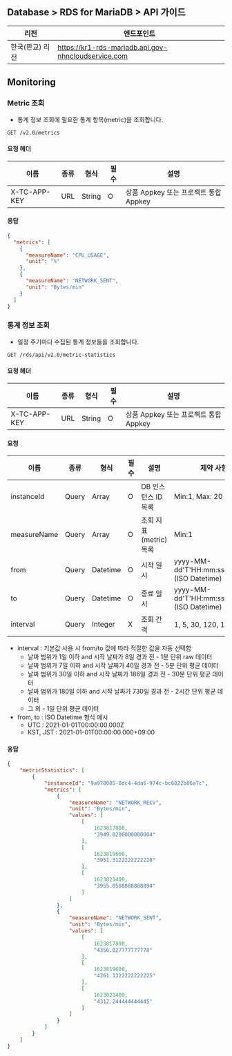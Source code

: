 ## Database > RDS for MariaDB > API 가이드

| 리전        | 엔드포인트                                               |
|-----------|-----------------------------------------------------|
| 한국(판교) 리전 | https://kr1-rds-mariadb.api.gov-nhncloudservice.com |

## Monitoring

### Metric 조회

- 통계 정보 조회에 필요한 통계 항목(metric)을 조회합니다.

```
GET /v2.0/metrics
```

#### 요청 헤더

| 이름           | 종류  | 형식     | 필수 | 설명                          |
|--------------|-----|--------|----|-----------------------------|
| X-TC-APP-KEY | URL | String | O  | 상품 Appkey 또는 프로젝트 통합 Appkey |

#### 응답

```json
{
  "metrics": [
    {
      "measureName": "CPU_USAGE",
      "unit": "%"
    },
    {
      "measureName": "NETWORK_SENT",
      "unit": "Bytes/min"
    }
  ]
}
```

### 통계 정보 조회

- 일정 주기마다 수집된 통계 정보들을 조회합니다.

```
GET /rds/api/v2.0/metric-statistics
```

#### 요청 헤더

| 이름           | 종류  | 형식     | 필수 | 설명                          |
|--------------|-----|--------|----|-----------------------------|
| X-TC-APP-KEY | URL | String | O  | 상품 Appkey 또는 프로젝트 통합 Appkey |

#### 요청

| 이름          | 종류    | 형식       | 필수 | 설명               | 제약 사항                                       |
|-------------|-------|----------|----|------------------|---------------------------------------------|
| instanceId  | Query | Array    | O  | DB 인스턴스 ID 목록    | Min:1, Max: 20                              |
| measureName | Query | Array    | O  | 조회 지표(metric) 목록 | Min:1                                       |
| from        | Query | Datetime | O  | 시작 일시            | yyyy-MM-dd'T'HH:mm:ss.SSSXXX (ISO Datetime) |
| to          | Query | Datetime | O  | 종료 일시            | yyyy-MM-dd'T'HH:mm:ss.SSSXXX (ISO Datetime) |
| interval    | Query | Integer  | X  | 조회 간격            | 1, 5, 30, 120, 1440 (분)                     |

- interval : 기본값 사용 시 from/to 값에 따라 적절한 값을 자동 선택함
    - 날짜 범위가 1일 이하 and 시작 날짜가 8일 경과 전 - 1분 단위 raw 데이터
    - 날짜 범위가 7일 이하 and 시작 날짜가 40일 경과 전 - 5분 단위 평균 데이터
    - 날짜 범위가 30일 이하 and 시작 날짜가 186일 경과 전 - 30분 단위 평균 데이터
    - 날짜 범위가 180일 이하 and 시작 날짜가 730일 경과 전 - 2시간 단위 평균 데이터
    - 그 외 - 1일 단위 평균 데이터
- from, to : ISO Datetime 형식 예시
    - UTC : 2021-01-01T00:00:00.000Z
    - KST, JST : 2021-01-01T00:00:00.000+09:00

#### 응답

```json
{
    "metricStatistics": [
        {
            "instanceId": "9a978085-0dc4-4da6-974c-bc6822b06a7c",
            "metrics": [
                {
                    "measureName": "NETWORK_RECV",
                    "unit": "Bytes/min",
                    "values": [
                        [
                            1623817800,
                            "3949.0200000000004"
                        ],
                        [
                            1623819600,
                            "3951.3122222222228"
                        ],
                        [
                            1623821400,
                            "3955.8588888888894"
                        ]
                    ]
                },
                {
                    "measureName": "NETWORK_SENT",
                    "unit": "Bytes/min",
                    "values": [
                        [
                            1623817800,
                            "4356.027777777778"
                        ],
                        [
                            1623819600,
                            "4261.1322222222225"
                        ],
                        [
                            1623821400,
                            "4312.244444444445"
                        ]
                    ]
                }
            ]
        }
    ]
}
```
